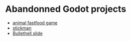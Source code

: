 # Abandonned Godot projects

- [animal fastfood game](https://github.com/Gyrcas/animal_fastfood_game)
- [stickman](https://github.com/Gyrcas/stickman)
- [Bullethell slide](https://github.com/Gyrcas/Bullethell_slide)
